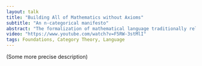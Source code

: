 ```yaml
---
layout: talk
title: "Building All of Mathematics without Axioms"
subtitle: "An n-categorical manifesto"
abstract: "The formalization of mathematical language traditionally relies on undefined terms - such as Set, Type, universes - whose properties are specified by axioms and inference rules. In this talk, I present an alternative approach in which mathematical language is entirely built from definitions. At its core are n-category constructors - an internal alternative to typing judgments - denoted as $(X : Cat_n)$ for a variable $X$, which are inductively assigned a truth value - a meaning. Defining an n-category here consists of constructing an element (a proof) of the corresponding truth value. To give meaning to these constructors, $(n-1)$-categories and $(n-1)$-functors are inductively organised as an $n$-category, resulting in a graded structure of nested $n$-categories $(Cat_{n-1} : Cat_n)$. By treating each mathematical object as an element of another object, this framework offers a natural and expressive language for higher category theory, set theory, and logic, all with vast generalisation potential. I will discuss key consequences of this approach, including its implications for fundamental notions such as sameness, size, and ∞-categories, as well as its connexions to homotopy type theory."
video: "https://www.youtube.com/watch?v=F5RW-3stMlI"
tags: Foundations, Category Theory, Language
---
```

(Some more precise description)